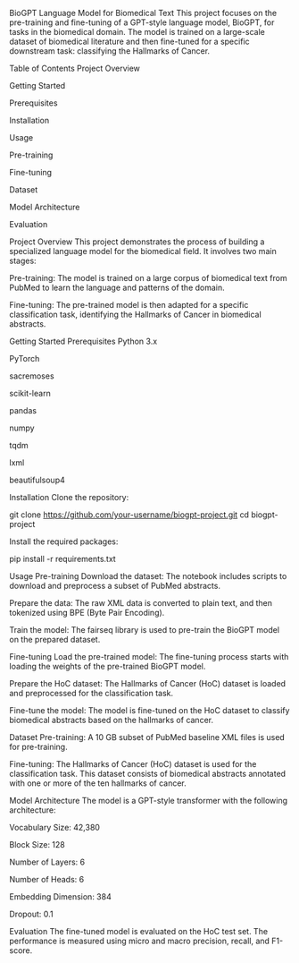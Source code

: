 BioGPT Language Model for Biomedical Text
This project focuses on the pre-training and fine-tuning of a GPT-style language model, BioGPT, for tasks in the biomedical domain. The model is trained on a large-scale dataset of biomedical literature and then fine-tuned for a specific downstream task: classifying the Hallmarks of Cancer.

Table of Contents
Project Overview

Getting Started

Prerequisites

Installation

Usage

Pre-training

Fine-tuning

Dataset

Model Architecture

Evaluation

Project Overview
This project demonstrates the process of building a specialized language model for the biomedical field. It involves two main stages:

Pre-training: The model is trained on a large corpus of biomedical text from PubMed to learn the language and patterns of the domain.

Fine-tuning: The pre-trained model is then adapted for a specific classification task, identifying the Hallmarks of Cancer in biomedical abstracts.

Getting Started
Prerequisites
Python 3.x

PyTorch

sacremoses

scikit-learn

pandas

numpy

tqdm

lxml

beautifulsoup4

Installation
Clone the repository:

git clone https://github.com/your-username/biogpt-project.git
cd biogpt-project

Install the required packages:

pip install -r requirements.txt

Usage
Pre-training
Download the dataset: The notebook includes scripts to download and preprocess a subset of PubMed abstracts.

Prepare the data: The raw XML data is converted to plain text, and then tokenized using BPE (Byte Pair Encoding).

Train the model: The fairseq library is used to pre-train the BioGPT model on the prepared dataset.

Fine-tuning
Load the pre-trained model: The fine-tuning process starts with loading the weights of the pre-trained BioGPT model.

Prepare the HoC dataset: The Hallmarks of Cancer (HoC) dataset is loaded and preprocessed for the classification task.

Fine-tune the model: The model is fine-tuned on the HoC dataset to classify biomedical abstracts based on the hallmarks of cancer.

Dataset
Pre-training: A 10 GB subset of PubMed baseline XML files is used for pre-training.

Fine-tuning: The Hallmarks of Cancer (HoC) dataset is used for the classification task. This dataset consists of biomedical abstracts annotated with one or more of the ten hallmarks of cancer.

Model Architecture
The model is a GPT-style transformer with the following architecture:

Vocabulary Size: 42,380

Block Size: 128

Number of Layers: 6

Number of Heads: 6

Embedding Dimension: 384

Dropout: 0.1

Evaluation
The fine-tuned model is evaluated on the HoC test set. The performance is measured using micro and macro precision, recall, and F1-score.
